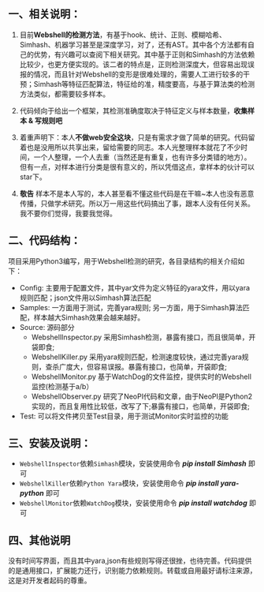 一、相关说明：
---
    
1. 目前**Webshell的检测方法**，有基于hook、统计、正则、模糊哈希、Simhash、机器学习甚至是深度学习，对了，还有AST。其中各个方法都有自己的优势，有兴趣可以查阅下相关研究。其中基于正则和Simhash的方法依赖比较少，也更方便实现的。该二者的特点是，正则检测深度大，但容易出现误报的情况，而且针对Webshell的变形是很难处理的，需要人工进行较多的干预；Simhash等特征匹配算法，特征给的准，精度要高，与基于算法类的检测方法类似，都需要较多样本。
    
2. 代码倾向于给出一个框架，其检测准确度取决于特征定义与样本数量，**收集样本 & 写规则吧**
    
3. 着重声明下：本人**不做web安全这块**，只是有需求才做了简单的研究。代码留着也是没用所以共享出来，留给需要的同志。本人光整理样本就花了不少时间，一个人整理，一个人去重（当然还是有重复，也有许多分类错的地方）。但有一点，对样本进行分类是很有意义的，所以凭借这点，拿样本的伙计可以star下。
    
4. **敬告** 样本不是本人写的，本人甚至看不懂这些代码是在干嘛~本人也没有恶意传播，只做学术研究。所以万一用这些代码搞出了事，跟本人没有任何关系。我不要你们觉得，我要我觉得。

二、代码结构：
---
项目采用Python3编写，用于Webshell检测的研究，各目录结构的相关介绍如下：

+ Config: 主要用于配置文件，其中yar文件为定义特征的yara文件，用以yara规则匹配；json文件用以Simhash算法匹配
+ Samples: 一方面用于测试，完善yara规则; 另一方面，用于Simhash算法匹配，样本越大Simhash效果会越来越好。
+ Source: 源码部分
	* WebshellInspector.py 采用Simhash检测，暴露有接口，而且很简单，开袋即食;
	* WebshellKiller.py 采用yara规则匹配，检测速度较快，通过完善yara规则，查杀广度大，但容易误报。暴露有接口，也简单，开袋即食;
	* WebshellMonitor.py 基于WatchDog的文件监控，提供实时的Webshell监控(检测基于a/b）
	* WebshellObserver.py 研究了NeoPI代码和文章，由于NeoPI是Python2实现的，而且复用性比较低，改写了下;暴露有接口，也简单，开袋即食;
+ Test: 可以将文件拷贝至Test目录，用于测试Monitor实时监控的功能


三、安装及说明：
---
+ `WebshellInspector`依赖`Simhash`模块，安装使用命令 ***pip install Simhash*** 即可
+ `WebshellKiller`依赖`Python Yara`模块，安装使用命令 ***pip install yara-python*** 即可
+ `WebshellMonitor`依赖`WatchDog`模块，安装使用命令 ***pip install watchdog*** 即可

四、其他说明
---
没有时间写界面，而且其中yara,json有些规则写得还很挫，也待完善。代码提供的是通用接口，扩展能力还行，识别能力依赖规则。转载或自用最好请标注来源，这是对开发者起码的尊重。

       
